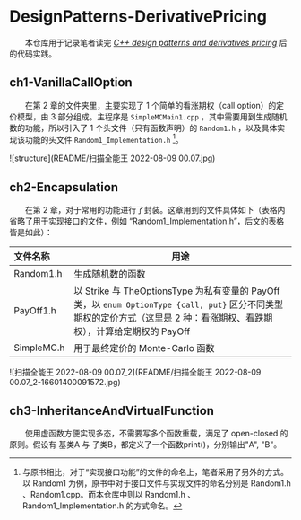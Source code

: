# DesignPatterns-DerivativePricing

　　本仓库用于记录笔者读完 [*C++ design patterns and derivatives pricing*](https://neodb.social/books/493600/) 后的代码实践。

## ch1-VanillaCallOption

 　　在第 2 章的文件夹里，主要实现了 1 个简单的看涨期权（call option）的定价模型，由 3 部分组成。主程序是 `SimpleMCMain1.cpp` ，其中需要用到生成随机数的功能，所以引入了 1 个头文件（只有函数声明）的 `Random1.h` ，以及具体实现该功能的头文件 `Random1_Implementation.h` [^1]。

![structure](README/扫描全能王 2022-08-09 00.07.jpg)

## ch2-Encapsulation

 　　在第 2 章，对于常用的功能进行了封装。这章用到的文件具体如下（表格内省略了用于实现接口的文件，例如 “Random1_Implementation.h”，后文的表格皆是如此）：

| 文件名称   | 用途                                                         |
| :--------- | ------------------------------------------------------------ |
| Random1.h  | 生成随机数的函数                                             |
| PayOff1.h  | 以 Strike 与 TheOptionsType 为私有变量的 PayOff 类，以 `enum OptionType {call, put}`  区分不同类型期权的定价方式（这里是 2 种：看涨期权、看跌期权），计算给定期权的 PayOff |
| SimpleMC.h | 用于最终定价的 Monte-Carlo 函数                              |

![扫描全能王 2022-08-09 00.07_2](README/扫描全能王 2022-08-09 00.07_2-16601400091572.jpg)

## ch3-InheritanceAndVirtualFunction

　　使用虚函数方便实现多态，不需要写多个函数重载，满足了 open-closed 的原则。假设有 基类A 与 子类B，都定义了一个函数print()，分别输出"A", "B"。





[^1]: 与原书相比，对于“实现接口功能”的文件的命名上，笔者采用了另外的方式。以 Random1 为例，原书中对于接口文件与实现文件的命名分别是 Random1.h 、Random1.cpp。而本仓库中则以 Random1.h 、Random1_Implementation.h 的方式命名。


